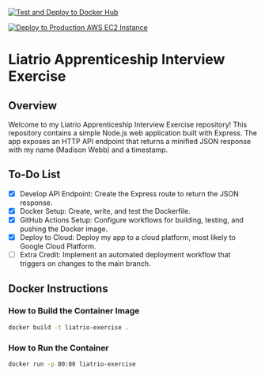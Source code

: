 [![Test and Deploy to Docker Hub](https://github.com/madisonewebb/liatrio-interview-exercise/actions/workflows/actions.yml/badge.svg)](https://github.com/madisonewebb/liatrio-interview-exercise/actions/workflows/actions.yml)

[![Deploy to Production AWS EC2 Instance](https://github.com/madisonewebb/liatrio-interview-exercise/actions/workflows/deploy.yml/badge.svg)](https://github.com/madisonewebb/liatrio-interview-exercise/actions/workflows/deploy.yml)

# Liatrio Apprenticeship Interview Exercise

## Overview
Welcome to my Liatrio Apprenticeship Interview Exercise repository!
This repository contains a simple Node.js web application built with Express. The app exposes an HTTP API endpoint that returns a minified JSON response with my name (Madison Webb) and a timestamp.

## To-Do List
- [x] Develop API Endpoint: Create the Express route to return the JSON response.
- [x] Docker Setup: Create, write, and test the Dockerfile.
- [x] GitHub Actions Setup: Configure workflows for building, testing, and pushing the Docker image.
- [x] Deploy to Cloud: Deploy my app to a cloud platform, most likely to Google Cloud Platform.
- [ ] Extra Credit: Implement an automated deployment workflow that triggers on changes to the main branch.

## Docker Instructions
### How to Build the Container Image
```bash
docker build -t liatrio-exercise .
```
### How to Run the Container
```bash
docker run -p 80:80 liatrio-exercise
```
